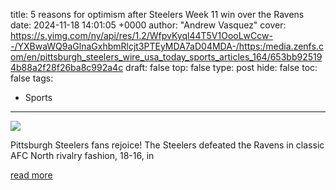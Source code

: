 title: 5 reasons for optimism after Steelers Week 11 win over the Ravens
date: 2024-11-18 14:01:05 +0000
author: "Andrew Vasquez"
cover: https://s.yimg.com/ny/api/res/1.2/WfpvKyql44T5V1OooLwCcw--/YXBwaWQ9aGlnaGxhbmRlcjt3PTEyMDA7aD04MDA-/https:/media.zenfs.com/en/pittsburgh_steelers_wire_usa_today_sports_articles_164/653bb925194b88a2f28f26ba8c992a4c
draft: false
top: false
type: post
hide: false
toc: false
tags:
  - Sports
---

![](https://s.yimg.com/ny/api/res/1.2/WfpvKyql44T5V1OooLwCcw--/YXBwaWQ9aGlnaGxhbmRlcjt3PTEyMDA7aD04MDA-/https:/media.zenfs.com/en/pittsburgh_steelers_wire_usa_today_sports_articles_164/653bb925194b88a2f28f26ba8c992a4c)

Pittsburgh Steelers fans rejoice! The Steelers defeated the Ravens in classic AFC North rivalry fashion, 18-16, in

[read more](https://steelerswire.usatoday.com/lists/5-reasons-for-optimism-after-steelers-week-11-win-over-the-ravens/)
